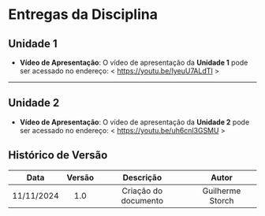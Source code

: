 # Entregas da Disciplina

## Unidade 1

- **Vídeo de Apresentação**: O vídeo de apresentação da **Unidade 1** pode ser acessado no endereço: < https://youtu.be/IyeuU7ALdTI >

---
## Unidade 2

- **Vídeo de Apresentação**: O vídeo de apresentação da **Unidade 2** pode ser acessado no endereço: < https://youtu.be/uh6cnl3GSMU >

##  Histórico de Versão

| **Data** | **Versão** | **Descrição** | **Autor** |
| :--------: | :--------: | :--------:  | :--------: | 
|      11/11/2024      |      1.0      |      Criação do documento       |     Guilherme Storch     |